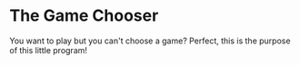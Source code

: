 # The Game Chooser
You want to play but you can't choose a game? Perfect, this is the purpose of this little program!
